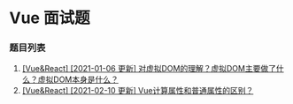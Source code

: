 # Vue 面试题

### 题目列表

1. [[Vue&React] [2021-01-06 更新] 对虚拟DOM的理解？虚拟DOM主要做了什么？虚拟DOM本身是什么？](https://github.com/Jeddy-2020/front-end-every-code-interview/issues/6)
2. [[Vue&React] [2021-02-10 更新] Vue计算属性和普通属性的区别？](https://github.com/Jeddy-2020/front-end-every-code-interview/issues/22)

